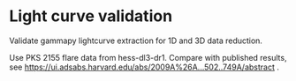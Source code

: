 # Light curve validation

Validate gammapy lightcurve extraction for 1D and 3D data reduction.

Use PKS 2155 flare data from hess-dl3-dr1. Compare with published results, see https://ui.adsabs.harvard.edu/abs/2009A%26A...502..749A/abstract .



